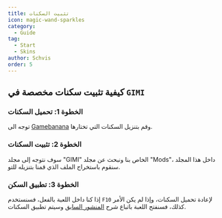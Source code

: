 ```yaml
---
title: تثبيت السكنات
icon: magic-wand-sparkles
category:
  - Guide
tag:
  - Start
  - Skins
author: Schvis
order: 5
---
```


## كيفية تثبيت سكنات مخصصة في `GIMI`

### الخطوة 1: تحميل السكنات

توجه الى [Gamebanana](https://gamebanana.com/games/8552) وقم بتنزيل السكنات التي تختارها.

### الخطوة 2: تثبيت السكنات

سوف نتوجه إلى مجلد "GIMI" الخاص بنا ونبحث عن مجلد "Mods"، داخل هذا المجلد سنقوم باستخراج الملف الذي قمنا بتنزيله للتو.

### الخطوة 3: تطبيق السكن

إذا كنا داخل اللعبة بالفعل، فسنستخدم `F10` لإعادة تحميل السكنات، وإذا لم يكن الأمر كذلك، فسنفتح اللعبة باتباع شرح [المنشور السابق](3DM-tutorial.md) وسيتم تطبيق السكنات.
